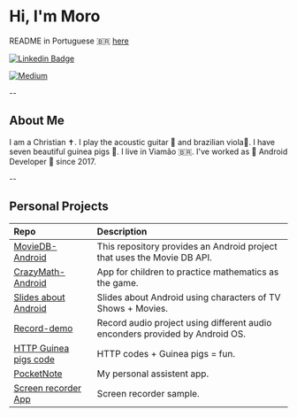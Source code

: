 # Hi, I'm Moro

README in Portuguese 🇧🇷 [here](README_ptBr.md)

[![Linkedin Badge](https://img.shields.io/badge/-LinkedIn-blue?style=flat-square&logo=Linkedin&logoColor=white)](https://www.linkedin.com/in/gabrielbronzattimoro15031994/)

[![Medium](https://img.shields.io/badge/Medium-12100E?style=for-the-badge&logo=medium&logoColor=white)](https://medium.com/@gabrielbronzattimoro.es)

--

## About Me

I am a Christian ✝️. I play the acoustic guitar 🎸 and brazilian viola🎻. I have seven beautiful guinea pigs 🐷.
I live in Viamão 🇧🇷. I've worked as 🤖 Android Developer 💚 since 2017.

--

## Personal Projects

| Repo                                                                                     | Description                                                                  |
|:-----------------------------------------------------------------------------------------|:-----------------------------------------------------------------------------|
| [MovieDB-Android](https://github.com/gabrielbmoro/MovieDB-Android)                       | This repository provides an Android project that uses the Movie DB API.      |
| [CrazyMath-Android](https://github.com/gabrielbmoro/CrazyMath-Android)                   | App for children to practice mathematics as the game.                        |
| [Slides about Android](https://github.com/gabrielbmoro/slides-about-android-development) | Slides about Android using characters of TV Shows + Movies.                  |
| [Record-demo](https://github.com/gabrielbmoro/record-demo)                               | Record audio project using different audio enconders provided by Android OS. |
| [HTTP Guinea pigs code](https://github.com/gabrielbmoro/httpguineapigscode)              | HTTP codes + Guinea pigs = fun.                                              |
| [PocketNote](https://github.com/gabrielbmoro/pocketNote)                                 | My personal assistent app.                                                   |  
| [Screen recorder App](https://github.com/gabrielbmoro/screen-share-recorder)             | Screen recorder sample.                                                      |
